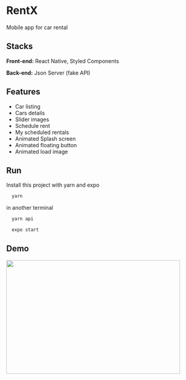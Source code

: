 # RentX

Mobile app for car rental

## Stacks

**Front-end:** React Native, Styled Components

**Back-end:** Json Server (fake API)

## Features

- Car listing
- Cars details
- Slider images
- Schedule rent
- My scheduled rentals
- Animated Splash screen
- Animated floating button
- Animated load image

## Run

Install this project with yarn and expo

```bash
  yarn
```

in another terminal

```bash
  yarn api
```

```bash
  expo start
```

## Demo

<p aling="center">
  <img width="460" height="300" src="src/assets/to_readme/demo.gif" >
</p>
